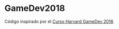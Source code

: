 # GameDev2018
Código inspirado por el [Curso Harvard GameDev 2018](https://youtube.com/playlist?list=PLhQjrBD2T383Vx9-4vJYFsJbvZ_D17Qzh&si=ocktgMMae4yxjNav).
